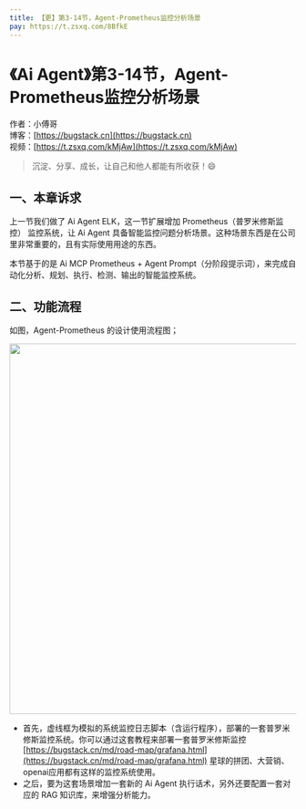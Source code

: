 ```yaml
---
title: 【更】第3-14节，Agent-Prometheus监控分析场景
pay: https://t.zsxq.com/8BfkE
---
```


# 《Ai Agent》第3-14节，Agent-Prometheus监控分析场景

作者：小傅哥
<br/>博客：[https://bugstack.cn](https://bugstack.cn)
<br/>视频：[https://t.zsxq.com/kMjAw](https://t.zsxq.com/kMjAw)

> 沉淀、分享、成长，让自己和他人都能有所收获！😄

## 一、本章诉求

上一节我们做了 Ai Agent ELK，这一节扩展增加 Prometheus（普罗米修斯监控） 监控系统，让 Ai Agent 具备智能监控问题分析场景。这种场景东西是在公司里非常重要的，且有实际使用用途的东西。

本节基于的是 Ai MCP Prometheus + Agent Prompt（分阶段提示词），来完成自动化分析、规划、执行、检测、输出的智能监控系统。

## 二、功能流程

如图，Agent-Prometheus 的设计使用流程图；

<div align="center">
    <img src="https://bugstack.cn/images/article/project/ai-rag-knowledge/ai-rag-knowledge-3-14-01.png" width="650px">
</div>

- 首先，虚线框为模拟的系统监控日志脚本（含运行程序），部署的一套普罗米修斯监控系统。你可以通过这套教程来部署一套普罗米修斯监控 [https://bugstack.cn/md/road-map/grafana.html](https://bugstack.cn/md/road-map/grafana.html) 星球的拼团、大营销、openai应用都有这样的监控系统使用。
- 之后，要为这套场景增加一套新的 Ai Agent 执行话术，另外还要配置一套对应的 RAG 知识库，来增强分析能力。
